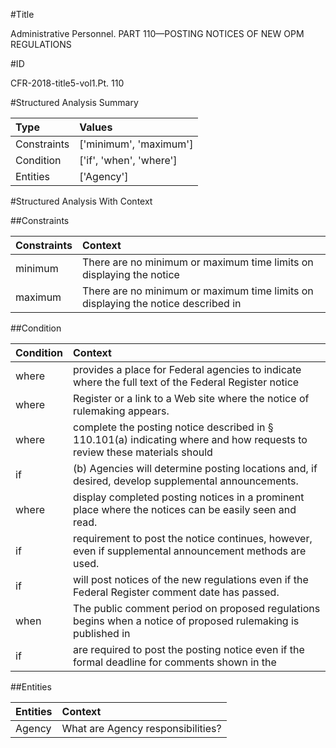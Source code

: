 #Title

Administrative Personnel. PART 110—POSTING NOTICES OF NEW OPM REGULATIONS


#ID

CFR-2018-title5-vol1.Pt. 110


#Structured Analysis Summary

| Type        | Values                  |
|:------------|:------------------------|
| Constraints | ['minimum', 'maximum']  |
| Condition   | ['if', 'when', 'where'] |
| Entities    | ['Agency']              |


#Structured Analysis With Context

 


##Constraints

| Constraints   | Context                                                                            |
|:--------------|:-----------------------------------------------------------------------------------|
| minimum       | There are no  minimum or maximum time limits on displaying the notice              |
| maximum       | There are no minimum or  maximum time limits on displaying the notice described in |


##Condition

| Condition   | Context                                                                                                                             |
|:------------|:------------------------------------------------------------------------------------------------------------------------------------|
| where       | provides a place for Federal agencies to indicate where the full text of the Federal Register notice                                |
| where       | Register or a link to a Web site where  the notice of rulemaking appears.                                                           |
| where       | complete the posting notice described in &#167;&#8201;110.101(a) indicating where and how requests to review these materials should |
| if          | (b) Agencies will determine posting locations and,  if  desired, develop supplemental announcements.                                |
| where       | display completed posting notices in a prominent place where  the notices can be easily seen and read.                              |
| if          | requirement to post the notice continues, however, even if  supplemental announcement methods are used.                             |
| if          | will post notices of the new regulations even if  the Federal Register comment date has passed.                                     |
| when        | The public comment period on proposed regulations begins  when a notice of proposed rulemaking is published in                      |
| if          | are required to post the posting notice even if the formal deadline for comments shown in the                                       |


##Entities

| Entities   | Context                             |
|:-----------|:------------------------------------|
| Agency     | What are  Agency  responsibilities? |


